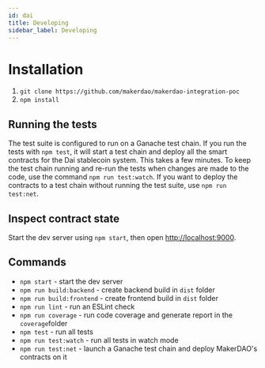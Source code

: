 ```yaml
---
id: dai
title: Developing
sidebar_label: Developing
---
```


# Installation

1. `git clone https://github.com/makerdao/makerdao-integration-poc`
2. `npm install`
## **Running the tests**

The test suite is configured to run on a Ganache test chain.
If you run the tests with `npm test`, it will start a test chain and deploy all the smart contracts for the Dai stablecoin system. This takes a few minutes.
To keep the test chain running and re-run the tests when changes are made to the code, use the command `npm run test:watch`.
If you want to deploy the contracts to a test chain without running the test suite, use `npm run test:net`.

## **Inspect contract state**

Start the dev server using `npm start`, then open [http://localhost:9000](http://localhost:9000/).

## **Commands**
- `npm start` - start the dev server
- `npm run build:backend` - create backend build in `dist` folder
- `npm run build:frontend` - create frontend build in `dist` folder
- `npm run lint` - run an ESLint check
- `npm run coverage` - run code coverage and generate report in the `coverage`folder
- `npm test` - run all tests
- `npm run test:watch` - run all tests in watch mode
- `npm run test:net` - launch a Ganache test chain and deploy MakerDAO's contracts on it
